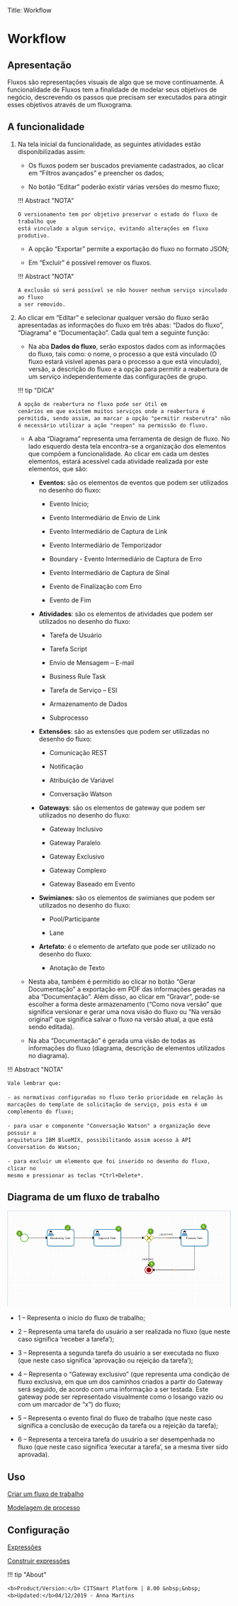 Title: Workflow

# Workflow

Apresentação
-----------

Fluxos são representações visuais de algo que se move continuamente.
A funcionalidade de Fluxos tem a finalidade de modelar seus
objetivos de negócio, descrevendo os passos que precisam ser executados para
atingir esses objetivos através de um fluxograma.

A funcionalidade
---------------

1.  Na tela inicial da funcionalidade, as seguintes atividades estão
    disponibilizadas assim:

    -  Os fluxos podem ser buscados previamente cadastrados, ao clicar em “Filtros
        avançados” e preencher os dados;

    -  No botão “Editar” poderão existir várias versões do mesmo fluxo;

    !!! Abstract "NOTA"

        O versionamento tem por objetivo preservar o estado do fluxo de trabalho que
        está vinculado a algum serviço, evitando alterações em fluxo produtivo.  
        
     -  A opção “Exportar” permite a exportação do fluxo no formato JSON;

     -  Em “Excluir” é possível remover os fluxos.

    !!! Abstract "NOTA"

        A exclusão só será possível se não houver nenhum serviço vinculado ao fluxo
        a ser removido.  
        
3.  Ao clicar em “Editar” e selecionar qualquer versão do fluxo serão
    apresentadas as informações do fluxo em três abas: “Dados do fluxo”,
    “Diagrama” e “Documentação”. Cada qual tem a seguinte função:

    -   Na aba **Dados do fluxo**, serão expostos dados com as informações do fluxo,
        tais como: o nome, o processo a que está vinculado (O fluxo estará
        visível apenas para o processo a que está vinculado), versão, a
        descrição do fluxo e a opção para permitir a reabertura de um serviço
        independentemente das configurações de grupo.

    !!! tip "DICA"

        A opção de reabertura no fluxo pode ser útil em
        cenários em que existem muitos serviços onde a reabertura é permitida, sendo assim, ao marcar a opção "permitir reaberutra" não         é necessário utilizar a ação "reopen" na permissão do fluxo.

    -   A aba “Diagrama” representa uma ferramenta de design de fluxo. No lado esquerdo
        desta tela encontra-se a organização dos elementos que compõem a
        funcionalidade. Ao clicar em cada um destes elementos, estará
        acessível cada atividade realizada por este elementos, que são:

        -   **Eventos:** são os elementos de eventos que podem ser utilizados no
            desenho do fluxo:

            -   Evento Início;

            -   Evento Intermediário de Envio de Link

            -   Evento Intermediário de Captura de Link

            -   Evento Intermediário de Temporizador

            -   Boundary - Evento Intermediário de Captura de Erro

            -   Evento Intermediário de Captura de Sinal

            -   Evento de Finalização com Erro

            -   Evento de Fim

        -   **Atividades**: são os elementos de atividades que podem ser utilizados
            no desenho do fluxo:

            -   Tarefa de Usuário

            -   Tarefa Script

            -   Envio de Mensagem – E-mail

            -   Business Rule Task

            -   Tarefa de Serviço – ESI

            -   Armazenamento de Dados

            -   Subprocesso

        -   **Extensões**: são as extensões que podem ser utilizadas no desenho do
            fluxo:

            -   Comunicação REST

            -   Notificação

            -   Atribuição de Variável

            -   Conversação Watson

        -   **Gateways**: são os elementos de gateway que podem ser utilizados no
            desenho do fluxo:

            -   Gateway Inclusivo

            -   Gateway Paralelo

            -   Gateway Exclusivo

            -   Gateway Complexo

            -   Gateway Baseado em Evento

        -   **Swimianes:** são os elementos de swimianes que podem ser utilizados no
            desenho do fluxo:

            -   Pool/Participante

            -   Lane

        -   **Artefato**: é o elemento de artefato que pode ser utilizado no
            desenho do fluxo:

            -   Anotação de Texto

    -   Nesta aba, também é permitido ao clicar no botão “Gerar Documentação” a
        exportação em PDF das informações geradas na aba “Documentação”. Além
        disso, ao clicar em “Gravar”, pode-se escolher a forma deste
        armazenamento (“Como nova versão” que significa versionar e gerar uma
        nova visão do fluxo ou “Na versão original” que significa salvar o fluxo
        na versão atual, a que está sendo editada).

    -   Na aba “Documentação” é gerada uma visão de todas as informações do fluxo
        (diagrama, descrição de elementos utilizados no diagrama).

!!! Abstract "NOTA"

    Vale lembrar que:

    - as normativas configuradas no fluxo terão prioridade em relação às
    marcações do template de solicitação de serviço, pois esta é um complemento do fluxo;

    - para usar o componente "Conversação Watson" a organização deve possuir a
    arquitetura IBM BlueMIX, possibilitando assim acesso à API Conversation do Watson;

    - para excluir um elemento que foi inserido no desenho do fluxo, clicar no
    mesmo e pressionar as teclas *Ctrl+Delete*.

Diagrama de um fluxo de trabalho
-------------------------------------

![Diagrama do Fluxo](images/flow-diagram.png)


-   1 – Representa o inicio do fluxo de trabalho;

-   2 – Representa uma tarefa do usuário a ser realizada no fluxo (que neste
    caso significa ‘receber a tarefa’);

-   3 – Representa a segunda tarefa do usuário a ser executada no fluxo (que
    neste caso significa ‘aprovação ou rejeição da tarefa’);

-   4 – Representa o “Gateway exclusivo” (que representa uma condição de fluxo
    exclusiva, em que um dos caminhos criados a partir do Gateway será seguido,
    de acordo com uma informação a ser testada. Este gateway pode ser
    representado visualmente como o losango vazio ou com um marcador de “x”) do
    fluxo;
	
-   5 – Representa o evento final do fluxo de trabalho (que neste caso significa
    a conclusão de execução da tarefa ou a rejeição da tarefa);	

-   6 – Representa a terceira tarefa do usuário a ser desempenhada no fluxo (que
    neste caso significa ‘executar a tarefa’, se a mesma tiver sido aprovada).
    
Uso
---

[Criar um fluxo de trabalho](/pt-br/citsmart-platform-8/workflow/use/create-flow.html)

[Modelagem de processo](/pt-br/citsmart-platform-8/workflow/use/modeling.html)


Configuração
----------

[Expressões](/pt-br/citsmart-platform-8/workflow/configuration/expressions.html)

[Construir expressões](/pt-br/citsmart-platform-8/workflow/configuration/expressions-creator.html)

!!! tip "About"

    <b>Product/Version:</b> CITSmart Platform | 8.00 &nbsp;&nbsp;
    <b>Updated:</b>04/12/2019 - Anna Martins
